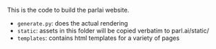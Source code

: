 This is the code to build the parlai website.

- `generate.py`: does the actual rendering
- `static`: assets in this folder will be copied verbatim to parl.ai/static/
- `templates`: contains html templates for a variety of pages
